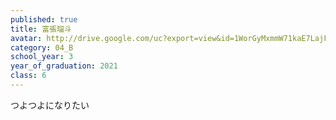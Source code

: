 ```yaml
---
published: true
title: 富張瑠斗
avatar: http://drive.google.com/uc?export=view&id=1WorGyMxmmW71kaE7LajF2mddhkPmng9Z
category: 04_B
school_year: 3
year_of_graduation: 2021
class: 6
---
```

つよつよになりたい
